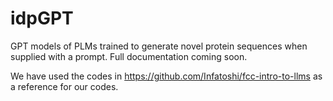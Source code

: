 # idpGPT
GPT models of PLMs trained to generate novel protein sequences when supplied with a prompt. Full documentation coming soon.

We have used the codes in https://github.com/Infatoshi/fcc-intro-to-llms as a reference for our codes.
